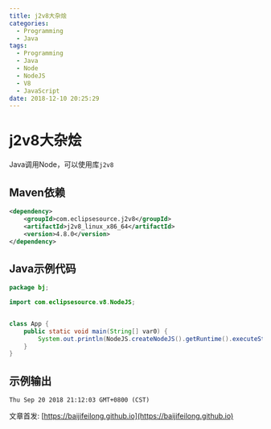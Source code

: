 ```yaml
---
title: j2v8大杂烩
categories:
  - Programming
  - Java
tags:
  - Programming
  - Java
  - Node
  - NodeJS
  - V8
  - JavaScript
date: 2018-12-10 20:25:29
---
```


# j2v8大杂烩

Java调用Node，可以使用库`j2v8`

## Maven依赖

```xml
<dependency>
    <groupId>com.eclipsesource.j2v8</groupId>
    <artifactId>j2v8_linux_x86_64</artifactId>
    <version>4.8.0</version>
</dependency>
```

<!--more-->

## Java示例代码

```java
package bj;

import com.eclipsesource.v8.NodeJS;


class App {
    public static void main(String[] var0) {
        System.out.println(NodeJS.createNodeJS().getRuntime().executeStringScript("new Date().toString()"));
    }
}
```

## 示例输出

```log
Thu Sep 20 2018 21:12:03 GMT+0800 (CST)
```

文章首发: [https://baijifeilong.github.io](https://baijifeilong.github.io)
